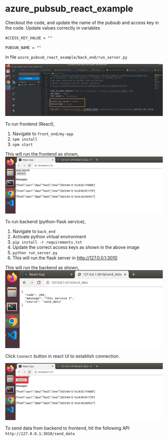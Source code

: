 # azure_pubsub_react_example

Checkout the code, and update the name of the pubsub and access key in the code.
Update values correctly in variables

`ACCESS_KEY_VALUE = ""`

`PUBSUB_NAME = ""`

in file `azure_pubsub_react_example/back_end/run_server.py`

![Change_access_keys](./images/change_required_key.png)


To run frontend (React), 
1. Navigate to `front_end/my-app`
2. `npm install`
3. `npm start`

This will run the frontend as shown,
![frontend_service](./images/react_front_end.png)


To run backend (python-flask service), 
1. Navigate to `back_end`
2. Activate python virtual environment
3. `pip install -r requirements.txt`
4. Update the correct access keys as shown in the above image
5. `python run_server.py`
6. This will run the flask server in http://127.0.0.1:3010


This will run the backend as shown,
![backend_service](./images/send_data_from_backend_to_frontend.png)

Click `Connect` button in react UI to establish connection.

![react_connect](./images/react_connect.png)



To send data from backend to frontend, hit the following API
`http://127.0.0.1:3010/send_data`
